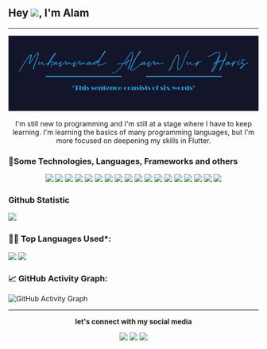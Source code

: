 ## Hey <img src="https://github.com/TheDudeThatCode/TheDudeThatCode/blob/master/Assets/Hi.gif" width="29px">, I'm Alam
---
<div align="center"><img src="https://github.com/AlamNur99/AlamNur99/blob/master/assets/name.png"/></div>

<p align="center">I'm still new to programming and I'm still at a stage where I have to keep learning. I'm learning the basics of many programming languages, but I'm more focused on deepening my skills in Flutter.</p>

### 🔧Some Technologies, Languages, Frameworks and others
<p align="center">
  <a href="https://pub.dev/"><img width="60px" src="https://upload.wikimedia.org/wikipedia/commons/7/7e/Dart-logo.png"/></a>
  <a href="https://flutter.dev/"><img width="60px" src="https://cdn.icon-icons.com/icons2/2107/PNG/512/file_type_flutter_icon_130599.png"/></a>
  <a href="https://firebase.google.com/"><img width="60px" src="https://cdn.icon-icons.com/icons2/691/PNG/512/google_firebase_icon-icons.com_61475.png"/></a>
  <a href="https://www.jetbrains.com/idea/"><img width="60px" src="https://cdn.icon-icons.com/icons2/1381/PNG/512/intellij_93550.png"/></a>
  <a href="https://code.visualstudio.com/"><img width="60px" src="https://upload.wikimedia.org/wikipedia/commons/thumb/9/9a/Visual_Studio_Code_1.35_icon.svg/2048px-Visual_Studio_Code_1.35_icon.svg.png"/></a>
  <a href="https://www.w3schools.com/html/"><img width="60px" src="https://cdn.icon-icons.com/icons2/2107/PNG/512/file_type_html_icon_130541.png"/></a>
  <a href="https://www.w3schools.com/css/"><img width="60px" src="https://cdn.icon-icons.com/icons2/2107/PNG/512/file_type_css_icon_130661.png"/></a>
  <a href="https://www.w3schools.com/js/"><img width="60px" src="https://cdn.icon-icons.com/icons2/2108/PNG/512/javascript_icon_130900.png"/></a>
  <a href="https://nodejs.org/"><img width="60px" src="https://cdn.icon-icons.com/icons2/2107/PNG/512/file_type_node_icon_130301.png"/></a>
  <a href="https://www.npmjs.com/"><img width="60px" src="https://cdn.icon-icons.com/icons2/2415/PNG/512/npm_original_wordmark_logo_icon_146402.png"/></a>
  <a href="https://www.php.net/"><img width="60px" src="https://cdn.icon-icons.com/icons2/2415/PNG/512/php_plain_logo_icon_146397.png"/></a>
  <a href="https://www.apachefriends.org/"><img width="60px" src="https://cdn.icon-icons.com/icons2/1381/PNG/512/xampp_94513.png"/></a>
  <a href="https://www.figma.com/"><img width="60px" src="https://cdn.icon-icons.com/icons2/2699/PNG/512/figma_logo_icon_170157.png"/></a>
  <a href="https://getbootstrap.com/"><img width="60px" src="https://cdn.icon-icons.com/icons2/2415/PNG/512/bootstrap_plain_logo_icon_146619.png"/></a>
  <a href="https://www.python.org/"><img width="60px" src="https://cdn.icon-icons.com/icons2/112/PNG/512/python_18894.png"/></a>
  <a href="https://git-scm.com/"><img width="60px" src="https://cdn.icon-icons.com/icons2/2107/PNG/512/file_type_git_icon_130581.png"/></a>
  <a href="https://github.com/"><img width="60px" src="https://cdn.icon-icons.com/icons2/1826/PNG/512/4202098codedevelopergithublogo-115590_115711.png"/></a>
  <a href="https://kotlinlang.org/"><img width="60px" src="https://cdn.icon-icons.com/icons2/2107/PNG/512/file_type_kotlin_icon_130487.png"/></a>
</p>

### Github Statistic
<a href="https://github.com/AlamNur99">
  <img height="180em" src="https://github-readme-stats-eight-theta.vercel.app/api?username=AlamNur99&show_icons=true&theme=algolia&include_all_commits=true&count_private=true"/>
</a>

<!--   Top Languages Using -->
### 👨‍💻 Top Languages Used*:
![](https://github-profile-summary-cards.vercel.app/api/cards/repos-per-language?username=AlamNur99&theme=nord_dark)
![](https://github-profile-summary-cards.vercel.app/api/cards/most-commit-language?username=AlamNur99&theme=nord_dark)


<!--   GitHub stats graph -->
### 📈 GitHub Activity Graph:
 ![GitHub Activity Graph](https://activity-graph.herokuapp.com/graph?username=AlamNur99&theme=github)
<hr>
<p align="center"><b>let's connect with my social media</b></p>
<p align="center">
  <a href="https://www.linkedin.com/in/muhammad-alam-nur-haris-b712b4198"><img width="30px" src="https://cdn.icon-icons.com/icons2/2037/PNG/512/in_linked_linkedin_media_social_icon_124259.png" /></a>
  <a href="muh.alamnur.haris99@gmail.com"><img width="30px" src="https://cdn.icon-icons.com/icons2/2631/PNG/512/gmail_new_logo_icon_159149.png" /></a>
  <a href="https://www.instagram.com/mhmmd_alam_nur_haris/"><img width="30px" src="https://cdn.icon-icons.com/icons2/836/PNG/512/Instagram_icon-icons.com_66804.png" /></a>
</p>
